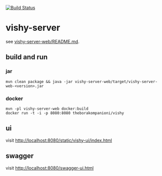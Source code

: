 [![Build Status](https://travis-ci.org/theborakompanioni/vishy-server.svg?branch=master)](https://travis-ci.org/theborakompanioni/vishy-server)

vishy-server
===

see [vishy-server-web/README.md](vishy-server-web/README.md).

## build and run
### jar
`mvn clean package && java -jar vishy-server-web/target/vishy-server-web-<version>.jar`

### docker
```
mvn -pl vishy-server-web docker:build
docker run -t -i -p 8080:8080 theborakompanioni/vishy
```

## ui
visit [http://localhost:8080/static/vishy-ui/index.html](http://localhost:8080/static/vishy-ui/index.html)

## swagger
visit [http://localhost:8080/swagger-ui.html](http://localhost:8080/swagger-ui.html)
